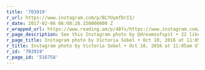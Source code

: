 ```yaml
---
title: '703919'
r_url: https://www.instagram.com/p/BLYUymfDrII/
r_date: 2017-02-06 06:08:28.150000000 Z
r_wrapped_url: https://www.reading.am/p/4Bfx/https://www.instagram.com/p/BLYUymfDrII/
r_page_description: See this Instagram photo by @dreamsofspit • 22 likes
r_page_title: Instagram photo by Victoria Sobel • Oct 10, 2016 at 11:05am UTC
r_title: Instagram photo by Victoria Sobel • Oct 10, 2016 at 11:05am UTC
r_id: '703919'
r_page_id: '516758'
---
```


